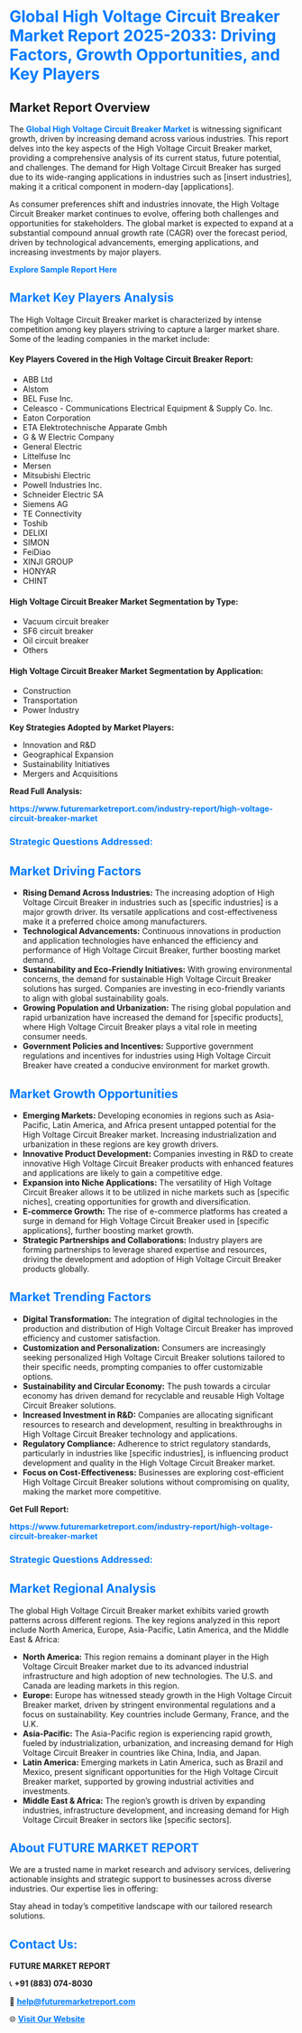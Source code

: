 <h1 style="color: #007BFF;">Global High Voltage Circuit Breaker Market Report 2025-2033: Driving Factors, Growth Opportunities, and Key Players</h1>

<section id="overview">
<h2>Market Report Overview</h2>
<p>The <a href="https://www.futuremarketreport.com/industry-report/high-voltage-circuit-breaker-market" style="color: #007BFF; text-decoration: none;"><strong>Global High Voltage Circuit Breaker Market</strong></a> is witnessing significant growth, driven by increasing demand across various industries. This report delves into the key aspects of the High Voltage Circuit Breaker market, providing a comprehensive analysis of its current status, future potential, and challenges. The demand for High Voltage Circuit Breaker has surged due to its wide-ranging applications in industries such as [insert industries], making it a critical component in modern-day [applications].</p>
<p>As consumer preferences shift and industries innovate, the High Voltage Circuit Breaker market continues to evolve, offering both challenges and opportunities for stakeholders. The global market is expected to expand at a substantial compound annual growth rate (CAGR) over the forecast period, driven by technological advancements, emerging applications, and increasing investments by major players.</p>
</section>

<section id="overview">
<p><a href="https://www.futuremarketreport.com/request-sample/reportId=60710" style="color: #007BFF; text-decoration: none;"><strong>Explore Sample Report Here</strong></a></p>
</section>

<section id="key-players">
<h2 style="color: #007BFF;">Market Key Players Analysis</h2>
<p>The High Voltage Circuit Breaker market is characterized by intense competition among key players striving to capture a larger market share. Some of the leading companies in the market include:</p>
<h4>Key Players Covered in the High Voltage Circuit Breaker Report:</h4>
<ul><li>ABB Ltd</li><li>Alstom</li><li>BEL Fuse Inc.</li><li>Celeasco - Communications Electrical Equipment &amp; Supply Co. Inc.</li><li>Eaton Corporation</li><li>ETA Elektrotechnische Apparate Gmbh</li><li>G &amp; W Electric Company</li><li>General Electric</li><li>Littelfuse Inc</li><li>Mersen</li><li>Mitsubishi Electric</li><li>Powell Industries Inc.</li><li>Schneider Electric SA</li><li>Siemens AG</li><li>TE Connectivity</li><li>Toshib</li><li>DELIXI</li><li>SIMON</li><li>FeiDiao</li><li>XINJI GROUP</li><li>HONYAR</li><li>CHINT</li></ul>
<h4>High Voltage Circuit Breaker Market Segmentation by Type:</h4>
<ul><li>Vacuum circuit breaker</li><li>SF6 circuit breaker</li><li>Oil circuit breaker</li><li>Others</li></ul>

<h4>High Voltage Circuit Breaker Market Segmentation by Application:</h4>
<ul><li>Construction</li><li>Transportation</li><li>Power Industry</li></ul>
<p><strong>Key Strategies Adopted by Market Players:</strong></p>
<ul>
<li>Innovation and R&D</li>
<li>Geographical Expansion</li>
<li>Sustainability Initiatives</li>
<li>Mergers and Acquisitions</li>
</ul>
</section>

<section>
<p><strong>Read Full Analysis: </strong></p><a href="https://www.futuremarketreport.com/industry-report/high-voltage-circuit-breaker-market" style="color: #007BFF; text-decoration: none;"><strong>https://www.futuremarketreport.com/industry-report/high-voltage-circuit-breaker-market</strong></a>
<h3 style="color: #007BFF;">Strategic Questions Addressed:</h3>
</section>

<section id="driving-factors">
<h2 style="color: #007BFF;">Market Driving Factors</h2>
<ul>
<li><strong>Rising Demand Across Industries:</strong> The increasing adoption of High Voltage Circuit Breaker in industries such as [specific industries] is a major growth driver. Its versatile applications and cost-effectiveness make it a preferred choice among manufacturers.</li>
<li><strong>Technological Advancements:</strong> Continuous innovations in production and application technologies have enhanced the efficiency and performance of High Voltage Circuit Breaker, further boosting market demand.</li>
<li><strong>Sustainability and Eco-Friendly Initiatives:</strong> With growing environmental concerns, the demand for sustainable High Voltage Circuit Breaker solutions has surged. Companies are investing in eco-friendly variants to align with global sustainability goals.</li>
<li><strong>Growing Population and Urbanization:</strong> The rising global population and rapid urbanization have increased the demand for [specific products], where High Voltage Circuit Breaker plays a vital role in meeting consumer needs.</li>
<li><strong>Government Policies and Incentives:</strong> Supportive government regulations and incentives for industries using High Voltage Circuit Breaker have created a conducive environment for market growth.</li>
</ul>
</section>

<section id="growth-opportunities">
<h2 style="color: #007BFF;">Market Growth Opportunities</h2>
<ul>
<li><strong>Emerging Markets:</strong> Developing economies in regions such as Asia-Pacific, Latin America, and Africa present untapped potential for the High Voltage Circuit Breaker market. Increasing industrialization and urbanization in these regions are key growth drivers.</li>
<li><strong>Innovative Product Development:</strong> Companies investing in R&D to create innovative High Voltage Circuit Breaker products with enhanced features and applications are likely to gain a competitive edge.</li>
<li><strong>Expansion into Niche Applications:</strong> The versatility of High Voltage Circuit Breaker allows it to be utilized in niche markets such as [specific niches], creating opportunities for growth and diversification.</li>
<li><strong>E-commerce Growth:</strong> The rise of e-commerce platforms has created a surge in demand for High Voltage Circuit Breaker used in [specific applications], further boosting market growth.</li>
<li><strong>Strategic Partnerships and Collaborations:</strong> Industry players are forming partnerships to leverage shared expertise and resources, driving the development and adoption of High Voltage Circuit Breaker products globally.</li>
</ul>
</section>

<section id="trending-factors">
<h2 style="color: #007BFF;">Market Trending Factors</h2>
<ul>
<li><strong>Digital Transformation:</strong> The integration of digital technologies in the production and distribution of High Voltage Circuit Breaker has improved efficiency and customer satisfaction.</li>
<li><strong>Customization and Personalization:</strong> Consumers are increasingly seeking personalized High Voltage Circuit Breaker solutions tailored to their specific needs, prompting companies to offer customizable options.</li>
<li><strong>Sustainability and Circular Economy:</strong> The push towards a circular economy has driven demand for recyclable and reusable High Voltage Circuit Breaker solutions.</li>
<li><strong>Increased Investment in R&D:</strong> Companies are allocating significant resources to research and development, resulting in breakthroughs in High Voltage Circuit Breaker technology and applications.</li>
<li><strong>Regulatory Compliance:</strong> Adherence to strict regulatory standards, particularly in industries like [specific industries], is influencing product development and quality in the High Voltage Circuit Breaker market.</li>
<li><strong>Focus on Cost-Effectiveness:</strong> Businesses are exploring cost-efficient High Voltage Circuit Breaker solutions without compromising on quality, making the market more competitive.</li>
</ul>
</section>

<section>
<p><strong>Get Full Report: </strong></p><a href="https://www.futuremarketreport.com/industry-report/high-voltage-circuit-breaker-market" style="color: #007BFF; text-decoration: none;"><strong>https://www.futuremarketreport.com/industry-report/high-voltage-circuit-breaker-market</strong></a>
<h3 style="color: #007BFF;">Strategic Questions Addressed:</h3>
</section>


<section id="regional-analysis">
<h2 style="color: #007BFF;">Market Regional Analysis</h2>
<p>The global High Voltage Circuit Breaker market exhibits varied growth patterns across different regions. The key regions analyzed in this report include North America, Europe, Asia-Pacific, Latin America, and the Middle East & Africa:</p>
<ul>
<li><strong>North America:</strong> This region remains a dominant player in the High Voltage Circuit Breaker market due to its advanced industrial infrastructure and high adoption of new technologies. The U.S. and Canada are leading markets in this region.</li>
<li><strong>Europe:</strong> Europe has witnessed steady growth in the High Voltage Circuit Breaker market, driven by stringent environmental regulations and a focus on sustainability. Key countries include Germany, France, and the U.K.</li>
<li><strong>Asia-Pacific:</strong> The Asia-Pacific region is experiencing rapid growth, fueled by industrialization, urbanization, and increasing demand for High Voltage Circuit Breaker in countries like China, India, and Japan.</li>
<li><strong>Latin America:</strong> Emerging markets in Latin America, such as Brazil and Mexico, present significant opportunities for the High Voltage Circuit Breaker market, supported by growing industrial activities and investments.</li>
<li><strong>Middle East & Africa:</strong> The region’s growth is driven by expanding industries, infrastructure development, and increasing demand for High Voltage Circuit Breaker in sectors like [specific sectors].</li>
</ul>
</section>

<footer>
<h2 style="color: #007BFF;">About FUTURE MARKET REPORT</h2>
<p>We are a trusted name in market research and advisory services, delivering actionable insights and strategic support to businesses across diverse industries. Our expertise lies in offering:</p>

<p>Stay ahead in today’s competitive landscape with our tailored research solutions.</p>

<h2 style="color: #007BFF;">Contact Us:</h2>
<p><strong>FUTURE MARKET REPORT</strong></p>
<p>📞 <strong>+91 (883) 074-8030</strong></p>
<p>📧 <strong><a href="mailto:help@futuremarketreport.com" style="color: #007BFF;">help@futuremarketreport.com</a></strong></p>
<p>🌐 <strong><a href="https://www.futuremarketreport.com/" style="color: #007BFF;">Visit Our Website</a></strong></p>
</footer>